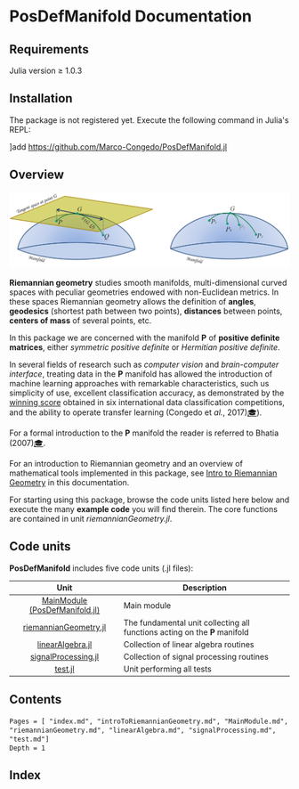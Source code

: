 # PosDefManifold Documentation

## Requirements

Julia version ≥ 1.0.3

## Installation

The package is not registered yet. Execute the following command
in Julia's REPL:

]add https://github.com/Marco-Congedo/PosDefManifold.jl

## Overview

![Figure 1](assets/Fig1.jpg)

**Riemannian geometry** studies smooth manifolds, multi-dimensional curved spaces with peculiar geometries endowed with non-Euclidean metrics. In these spaces Riemannian geometry allows the definition of **angles**, **geodesics** (shortest path between two points), **distances** between points, **centers of mass** of several points, etc.

In this package we are concerned with the manifold **P** of **positive definite matrices**, either *symmetric positive definite* or *Hermitian positive definite*.

In several fields of research such as *computer vision* and *brain-computer interface*, treating data in the **P** manifold has allowed the introduction of machine learning approaches with remarkable characteristics, such us simplicity of use, excellent classification accuracy, as demonstrated by the [winning score](http://alexandre.barachant.org/challenges/) obtained in six international data classification competitions, and the ability to operate transfer learning (Congedo et *al.*, 2017)[🎓](@ref)).

For a formal introduction to the **P** manifold the reader is referred to Bhatia (2007)[🎓](@ref).

For an introduction to Riemannian geometry and an overview of mathematical tools implemented in this package, see [Intro to Riemannian Geometry](@ref) in this documentation.

For starting using this package, browse the code units listed here below and execute the many **example code** you will find therein. The core functions are contained in unit *riemannianGeometry.jl*.

## Code units

**PosDefManifold** includes five code units (.jl files):

| Unit   | Description |
|:----------:| ----------- |
| [MainModule (PosDefManifold.jl)](@ref) | Main module |
| [riemannianGeometry.jl](@ref) | The fundamental unit collecting all functions acting on the **P** manifold |
| [linearAlgebra.jl](@ref) | Collection of linear algebra routines |
| [signalProcessing.jl](@ref) | Collection of signal processing routines |
| [test.jl](@ref) | Unit performing all tests |

## Contents

```@contents
Pages = [ "index.md", "introToRiemannianGeometry.md", "MainModule.md", "riemannianGeometry.md", "linearAlgebra.md", "signalProcessing.md", "test.md"]
Depth = 1
```

## Index

```@index
```
